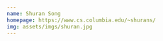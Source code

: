 ```yaml
---
name: Shuran Song
homepage: https://www.cs.columbia.edu/~shurans/
img: assets/imgs/shuran.jpg
---
```

